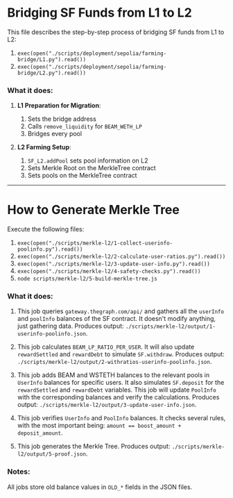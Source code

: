 # Bridging SF Funds from L1 to L2

This file describes the step-by-step process of bridging SF funds from L1 to L2:

1. `exec(open("./scripts/deployment/sepolia/farming-bridge/L1.py").read())`
2. `exec(open("./scripts/deployment/sepolia/farming-bridge/L2.py").read())`

### What it does:
1. **L1 Preparation for Migration**:
   1. Sets the bridge address
   2. Calls `remove_liquidity` for `BEAM_WETH_LP`
   3. Bridges every pool

2. **L2 Farming Setup**:
   1. `SF_L2.addPool` sets pool information on L2
   2. Sets Merkle Root on the MerkleTree contract
   3. Sets pools on the MerkleTree contract

---

# How to Generate Merkle Tree

Execute the following files:

1. `exec(open("./scripts/merkle-l2/1-collect-userinfo-poolinfo.py").read())`
2. `exec(open("./scripts/merkle-l2/2-calculate-user-ratios.py").read())`
3. `exec(open("./scripts/merkle-l2/3-update-user-info.py").read())`
4. `exec(open("./scripts/merkle-l2/4-safety-checks.py").read())`
5. `node scripts/merkle-l2/5-build-merkle-tree.js`

### What it does:
1. This job queries `gateway.thegraph.com/api/` and gathers all the `userInfo` and `poolInfo` balances of the SF contract. It doesn't modify anything, just gathering data. Produces output: `./scripts/merkle-l2/output/1-userinfo-poolinfo.json`.
   
2. This job calculates `BEAM_LP_RATIO_PER_USER`. It will also update `rewardSettled` and `rewardDebt` to simulate `SF.withdraw`. Produces output: `./scripts/merkle-l2/output/2-withratios-userinfo-poolinfo.json`.

3. This job adds BEAM and WSTETH balances to the relevant pools in `UserInfo` balances for specific users. It also simulates `SF.deposit` for the `rewardSettled` and `rewardDebt` variables. This job will update `PoolInfo` with the corresponding balances and verify the calculations. Produces output: `./scripts/merkle-l2/output/3-update-user-info.json`.

4. This job verifies `UserInfo` and `PoolInfo` balances. It checks several rules, with the most important being: `amount == boost_amount + deposit_amount`.

5. This job generates the Merkle Tree. Produces output: `./scripts/merkle-l2/output/5-proof.json`.

### Notes:
All jobs store old balance values in `OLD_*` fields in the JSON files.
